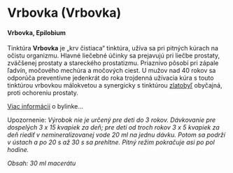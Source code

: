 Vrbovka (Vrbovka)
=================

#### Vrbovka, Epilobium

Tinktúra **Vrbovka** je „krv čistiaca“ tinktúra, užíva sa pri pitných kúrach na
očistu organizmu. Hlavné liečebné účinky sa prejavujú pri liečbe prostaty,
zväčšenej prostaty a stareckého prostatizmu. Priaznivo pôsobí pri zápale ľadvín,
močového mechúra a močových ciest. U mužov nad 40 rokov sa odporúča preventívne
jedenkrát do roka trojdenná užívacia kúra s touto tinktúrou vrbovkou málokvetou
a synergicky s tinktúrou
[zlatobyľ](/sip/tinktury-jednobylinkove/zlatobyl-2) obyčajná,
proti ochoreniu prostaty.

[Viac informácií](/sip/bylinky/vrbovka-horska/) o bylinke…

Upozornenie: *Výrobok nie je určený pre deti do 3 rokov. Dávkovanie pre
dospelých 3 x 15 kvapiek za deň; pre deti od troch rokov 3 x 5 kvapiek za deň
riediť v nemineralizovanej vode 20 ml na jednu dávku. Potom sa podrží v ústach a
po 20 s až 30 s sa prehltne. Pitný režim pokračuje asi po pol hodine.*

*Obsah: 30 ml macerátu*

